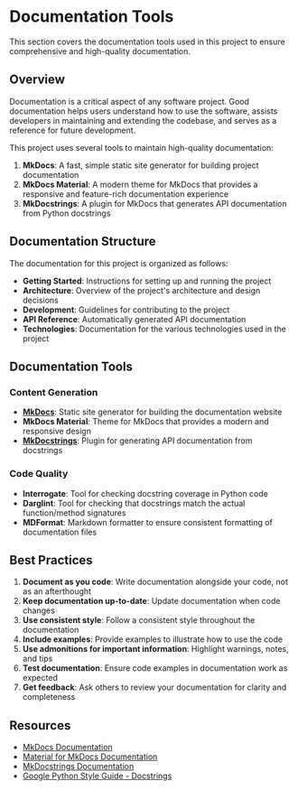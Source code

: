 # Documentation Tools

This section covers the documentation tools used in this project to ensure comprehensive and high-quality documentation.

## Overview

Documentation is a critical aspect of any software project. Good documentation helps users understand how to use the software, assists developers in maintaining and extending the codebase, and serves as a reference for future development.

This project uses several tools to maintain high-quality documentation:

1. **MkDocs**: A fast, simple static site generator for building project documentation
2. **MkDocs Material**: A modern theme for MkDocs that provides a responsive and feature-rich documentation experience
3. **MkDocstrings**: A plugin for MkDocs that generates API documentation from Python docstrings

## Documentation Structure

The documentation for this project is organized as follows:

- **Getting Started**: Instructions for setting up and running the project
- **Architecture**: Overview of the project's architecture and design decisions
- **Development**: Guidelines for contributing to the project
- **API Reference**: Automatically generated API documentation
- **Technologies**: Documentation for the various technologies used in the project

## Documentation Tools

### Content Generation

- [**MkDocs**](mkdocs.md): Static site generator for building the documentation website
- **MkDocs Material**: Theme for MkDocs that provides a modern and responsive design
- [**MkDocstrings**](mkdocstrings.md): Plugin for generating API documentation from docstrings

### Code Quality

- **Interrogate**: Tool for checking docstring coverage in Python code
- **Darglint**: Tool for checking that docstrings match the actual function/method signatures
- **MDFormat**: Markdown formatter to ensure consistent formatting of documentation files

## Best Practices

1. **Document as you code**: Write documentation alongside your code, not as an afterthought
2. **Keep documentation up-to-date**: Update documentation when code changes
3. **Use consistent style**: Follow a consistent style throughout the documentation
4. **Include examples**: Provide examples to illustrate how to use the code
5. **Use admonitions for important information**: Highlight warnings, notes, and tips
6. **Test documentation**: Ensure code examples in documentation work as expected
7. **Get feedback**: Ask others to review your documentation for clarity and completeness

## Resources

- [MkDocs Documentation](https://www.mkdocs.org/)
- [Material for MkDocs Documentation](https://squidfunk.github.io/mkdocs-material/)
- [MkDocstrings Documentation](https://mkdocstrings.github.io/)
- [Google Python Style Guide - Docstrings](https://google.github.io/styleguide/pyguide.html#38-comments-and-docstrings)
